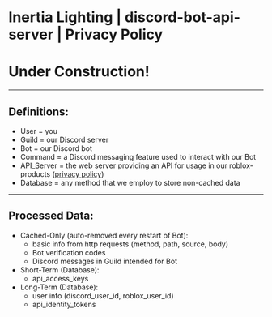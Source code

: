 # Inertia Lighting | discord-bot-api-server | Privacy Policy

# Under Construction!

---

## Definitions:
- User = you
- Guild = our Discord server
- Bot = our Discord bot
- Command = a Discord messaging feature used to interact with our Bot
- API_Server = the web server providing an API for usage in our roblox-products ([privacy policy](../roblox-products/README.md))
- Database = any method that we employ to store non-cached data

---

## Processed Data:
- Cached-Only (auto-removed every restart of Bot):
  - basic info from http requests (method, path, source, body)
  - Bot verification codes
  - Discord messages in Guild intended for Bot
- Short-Term (Database):
  - api_access_keys
- Long-Term (Database):
  - user info (discord_user_id, roblox_user_id)
  - api_identity_tokens
